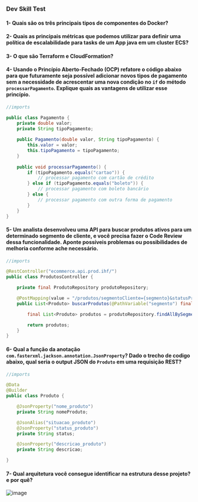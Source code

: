 ### Dev Skill Test


#### 1- Quais são os três principais tipos de componentes do Docker?

#### 2- Quais as principais métricas que podemos utilizar para definir uma política de escalabilidade para tasks de um App java em um cluster ECS?

#### 3- O que são Terraform e CloudFormation?

#### 4- Usando o Princípio Aberto-Fechado (OCP) refatore o código abaixo para que futuramente seja possível adicionar novos tipos de pagamento sem a necessidade de acrescentar uma nova condição no `if` do método `processarPagamento`. Explique quais as vantagens de utilizar esse princípio.

```java
//imports

public class Pagamento {
    private double valor;
    private String tipoPagamento;
    
    public Pagamento(double valor, String tipoPagamento) {
        this.valor = valor;
        this.tipoPagamento = tipoPagamento;
    }
    
    public void processarPagamento() {
        if (tipoPagamento.equals("cartao")) {
            // processar pagamento com cartão de crédito
        } else if (tipoPagamento.equals("boleto")) {
            // processar pagamento com boleto bancário
        } else {
            // processar pagamento com outra forma de pagamento
        }
    }
}
```

#### 5- Um analista desenvolveu uma API para buscar produtos ativos para um determinado segmento de cliente, e você precisa fazer o Code Review dessa funcionalidade. Aponte possíveis problemas ou possibilidades de melhoria conforme ache necessário.


```java
//imports

@RestController("ecommerce.api.prod.ihf/")
public class ProdutosController {

    private final ProdutoRepository produtoRepository;

    @PostMapping(value = "/produtos/segmentoCliente={segmento}&statusProduto=ATIVO")
    public List<Produto> buscarProdutos(@PathVariable("segmento") final String segmento){

        final List<Produto> produtos = produtoRepository.findAllBySegmento(segmento);

        return produtos;
    }
}
```

#### 6- Qual a função da anotação `com.fasterxml.jackson.annotation.JsonProperty`? Dado o trecho de codigo abaixo, qual seria o output JSON do `Produto` em uma requisição REST?

```java
//imports

@Data
@Builder
public class Produto {

    @JsonProperty("nome_produto")
    private String nomeProduto;

    @JsonAlias("situacao_produto")
    @JsonProperty("status_produto")
    private String status;

    @JsonProperty("descricao_produto")
    private String descricao;

}

```

#### 7- Qual arquitetura você consegue identificar na estrutura desse projeto? e por quê? 

![image](https://github.com/leonardobugoni/dev-skill-test/assets/26549166/e80e6df8-2b87-4c8e-8de1-779672f17a1b)





